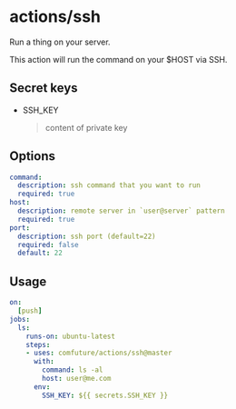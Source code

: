 # actions/ssh

Run a thing on your server.

This action will run the command on your $HOST via SSH.

## Secret keys

- SSH_KEY
  > content of private key

## Options

```yaml
command:
  description: ssh command that you want to run
  required: true
host:
  description: remote server in `user@server` pattern
  required: true
port:
  description: ssh port (default=22)
  required: false
  default: 22
```

## Usage

```yaml
on:
  [push]
jobs:
  ls:
    runs-on: ubuntu-latest
    steps:
    - uses: comfuture/actions/ssh@master
      with:
        command: ls -al
        host: user@me.com
      env:
        SSH_KEY: ${{ secrets.SSH_KEY }}
```
